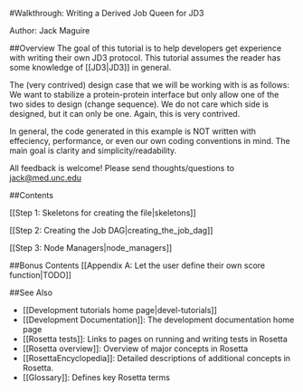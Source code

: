 #Walkthrough: Writing a Derived Job Queen for JD3

Author: Jack Maguire

##Overview
The goal of this tutorial is to help developers get experience with writing their own JD3 protocol.
This tutorial assumes the reader has some knowledge of [[JD3|JD3]] in general.

The (very contrived) design case that we will be working with is as follows:
We want to stabilize a protein-protein interface but only allow one of the two sides to design (change sequence).
We do not care which side is designed, but it can only be one.
Again, this is very contrived.

In general, the code generated in this example is NOT written with effeciency, performance, or even our own coding conventions in mind.
The main goal is clarity and simplicity/readability.

All feedback is welcome! Please send thoughts/questions to jack@med.unc.edu

##Contents

[[Step 1: Skeletons for creating the file|skeletons]]

[[Step 2: Creating the Job DAG|creating_the_job_dag]]

[[Step 3: Node Managers|node_managers]]

##Bonus Contents
[[Appendix A: Let the user define their own score function|TODO]]

##See Also

* [[Development tutorials home page|devel-tutorials]]
* [[Development Documentation]]: The development documentation home page
* [[Rosetta tests]]: Links to pages on running and writing tests in Rosetta
* [[Rosetta overview]]: Overview of major concepts in Rosetta
* [[RosettaEncyclopedia]]: Detailed descriptions of additional concepts in Rosetta.
* [[Glossary]]: Defines key Rosetta terms